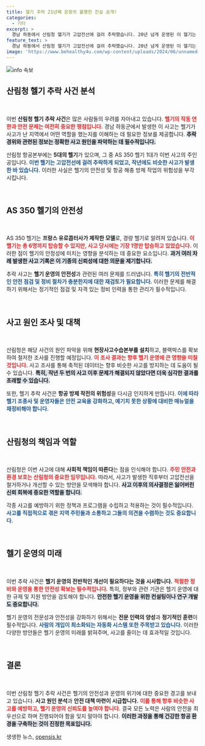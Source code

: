 ```yaml
---
title: 헬기 추락 21년째 운항의 불행한 진실 공개!
categories:
  - 기타
excerpt: >
  경남 하동에서 산림청 헬기가 고압전선에 걸려 추락했습니다. 20년 넘게 운영된 이 헬기는 어제 밤나무 해충 방제를 위해 출동했지만, 사고가 발생하며 기장은 홀로 탑승 중이었습니다. 산림청은 사고 원인을 조사 중입니다.
feature_text: >
  경남 하동에서 산림청 헬기가 고압전선에 걸려 추락했습니다. 20년 넘게 운영된 이 헬기는 어제 밤나무 해충 방제를 위해 출동했지만, 사고가 발생하며 기장은 홀로 탑승 중이었습니다. 산림청은 사고 원인을 조사 중입니다.
image: 'https://www.behealthy4u.com/wp-content/uploads/2024/06/unnamed-file.png'
---
```


<p><img src="https://www.behealthy4u.com/wp-content/uploads/2024/06/unnamed-file.png" alt="info 속보" /></p>

<h2 data-ke-size="size26">산림청 헬기 추락 사건 분석</h2>

<p data-ke-size="size16">&nbsp;</p>

<p>이번 <b>산림청 헬기 추락 사건</b>은 많은 사람들의 우려를 자아내고 있습니다. <b><span style="color: #ee2323;">헬기의 작동 연한과 안전 문제는 여전히 중요한 쟁점입니다.</span></b> 경남 하동군에서 발생한 이 사고는 헬기가 사고가 난 지역에서 어떤 역할을 했는지를 이해하는 데 필요한 정보를 제공합니다. <b><span style="background-color: #21538527;">추락 경위와 관련된 정보는 정확한 사고 원인을 파악하는 데 필수적입니다.</span></b></p>

<p>산림청 항공본부에는 <b>5대의 헬기</b>가 있으며, 그 중 AS 350 헬기 1대가 이번 사고의 주인공입니다. <b><span style="color: #1a5490;">이번 헬기는 고압전선에 걸려 추락하게 되었고, 작년에도 비슷한 사고가 발생한 바 있습니다.</span></b> 이러한 사실은 헬기의 안전성 및 항공 해충 방제 작업의 위험성을 부각시킵니다.</p>

<p data-ke-size="size16">&nbsp;</p>

<h2 data-ke-size="size26">AS 350 헬기의 안전성</h2>

<p data-ke-size="size16">&nbsp;</p>

<p>AS 350 헬기는 <b>프랑스 유로콥터사가 제작한 모델</b>로, 경량 헬기로 알려져 있습니다. <b><span style="color: #ee2323;">이 헬기는 총 6명까지 탑승할 수 있지만, 사고 당시에는 기장 1명만 탑승하고 있었습니다.</span></b> 이러한 점이 헬기의 안정성에 미치는 영향을 분석하는 데 중요한 요소입니다. <b><span style="background-color: #21538527;">과거 여러 차례 발생한 사고 기록은 이 기종의 신뢰성에 대한 의문을 제기합니다.</span></b></p>

<p>추락 사고는 <b>헬기 운영의 안전성</b>과 관련된 여러 문제를 드러냅니다. <b><span style="color: #1a5490;">특히 헬기의 전반적인 안전 점검 및 정비 절차가 충분한지에 대한 재검토가 필요합니다.</span></b> 이러한 문제를 해결하기 위해서는 정기적인 점검 및 자격 있는 정비 인력을 통한 관리가 필수적입니다.</p>

<p data-ke-size="size16">&nbsp;</p>

<h2 data-ke-size="size26">사고 원인 조사 및 대책</h2>

<p data-ke-size="size16">&nbsp;</p>

<p>산림청은 해당 사건의 원인 파악을 위해 <b>현장사고수습본부를 설치</b>하고, 블랙박스를 확보하여 철저한 조사를 진행할 예정입니다. <b><span style="color: #ee2323;">이 조사 결과는 향후 헬기 운영에 큰 영향을 미칠 것입니다.</span></b> 사고 조사를 통해 축적된 데이터는 향후 비슷한 사고를 방지하는 데 도움이 될 수 있습니다. <b><span style="background-color: #21538527;">특히, 작년 두 번의 사고 이후 문제가 해결되지 않았다면 더욱 심각한 결과를 초래할 수 있습니다.</span></b></p>

<p>또한, 헬기 추락 사건은 <b>항공 방제 작전의 위험성</b>을 다시금 인지하게 만듭니다. <b><span style="color: #1a5490;">이에 따라 헬기 조종사 및 운영자들은 안전 교육을 강화하고, 예기치 못한 상황에 대비한 매뉴얼을 재정비해야 합니다.</span></b></p>

<p data-ke-size="size16">&nbsp;</p>

<h2 data-ke-size="size26">산림청의 책임과 역할</h2>

<p data-ke-size="size16">&nbsp;</p>

<p>산림청은 이번 사고에 대해 <b>사회적 책임이 따른다</b>는 점을 인식해야 합니다. <b><span style="color: #ee2323;">주민 안전과 환경 보호는 산림청의 중요한 임무입니다.</span></b> 따라서, 사고가 발생한 직후부터 고압전선을 철거하거나 개선할 수 있는 방안을 모색해야 합니다. <b><span style="background-color: #21538527;">사고 이후의 의사결정은 잃어버린 신뢰 회복에 중요한 역할을 합니다.</span></b></p>

<p>각종 사고를 예방하기 위한 정책과 프로그램을 수립하고 적용하는 것이 필수적입니다. <b><span style="color: #1a5490;">사고를 직접적으로 겪은 지역 주민들과 소통하고 그들의 의견을 수렴하는 것도 중요합니다.</span></b></p>

<p data-ke-size="size16">&nbsp;</p>

<h2 data-ke-size="size26">헬기 운영의 미래</h2>

<p data-ke-size="size16">&nbsp;</p>

<p>이번 추락 사건은 <b>헬기 운영의 전반적인 개선이 필요하다는 것을 시사합니다.</b> <b><span style="color: #ee2323;">적절한 정비와 운영을 통한 안전성 확보는 필수적입니다.</span></b> 특히, 정부와 관련 기관은 헬기 운영에 대한 규제 및 지원 방안을 검토해야 합니다. <b><span style="background-color: #21538527;">안전한 헬기 운영을 위한 컨설팅이나 연구 개발도 중요합니다.</span></b></p>

<p>헬기 운영의 전문성과 안전성을 강화하기 위해서는 <b>전문 인력의 양성</b>과 <b>정기적인 훈련</b>이 필수적입니다. <b><span style="color: #1a5490;">사람의 개입이 최소화되는 자동화 시스템 또한 주목받고 있습니다.</span></b> 이러한 다양한 방안들은 헬기 운영의 미래를 밝혀주며, 사고를 줄이는 데 효과적일 것입니다.</p>

<p data-ke-size="size16">&nbsp;</p>

<h2 data-ke-size="size26">결론</h2>

<p data-ke-size="size16">&nbsp;</p>

<p>이번 산림청 헬기 추락 사건은 헬기의 안전성과 운영의 위기에 대한 중요한 경고를 보내고 있습니다. <b>사고 원인 분석</b>과 <b>안전 대책 마련이 시급합니다.</b> <b><span style="color: #ee2323;">이를 통해 향후 비슷한 사고를 예방하고, 헬기 운영의 신뢰도를 높여야 합니다.</span></b> 결국 모든 노력은 사람의 안전을 최우선으로 하며 진행되어야 함을 잊지 말아야 합니다. <b><span style="background-color: #21538527;">이러한 과정을 통해 건강한 항공 환경을 구축하는 것이 진정한 목표입니다.</span></b></p>
생생한 뉴스, <a href="https://opensis.kr" rel="dofollow">opensis.kr</a>


